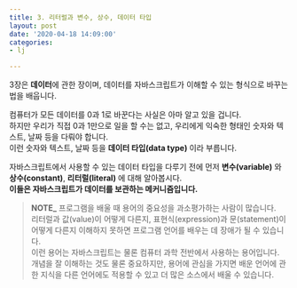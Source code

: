 ```yaml
---
title: 3. 리터럴과 변수, 상수, 데이터 타입
layout: post
date: '2020-04-18 14:09:00'
categories:
- lj

---
```


3장은 **데이터**에 관한 장이며, 데이터를 자바스크립트가 이해할 수 있는 형식으로 바꾸는 법을 배웁니다.  

컴퓨터가 모든 데이터를 0과 1로 바꾼다는 사실은 아마 알고 있을 겁니다.  
하지만 우리가 직접 0과 1만으로 일을 할 수는 없고, 우리에게 익숙한 형태인 숫자와 텍스트, 날짜 등을 다뤄야 합니다.  
이런 숫자와 텍스트, 날짜 등을 **데이터 타입(data type)** 이라 부릅니다.  

자바스크립트에서 사용할 수 있는 데이터 타입을 다루기 전에 먼저 **변수(variable)** 와 **상수(constant)**, **리터럴(literal)** 에 대해 알아봅시다.  
**이들은 자바스크립트가 데이터를 보관하는 메커니즘입니다.**

> **NOTE_** 프로그램을 배울 때 용어의 중요성을 과소평가하는 사람이 많습니다.  
> 리터럴과 값(value)이 어떻게 다른지, 표현식(expression)과 문(statement)이 어떻게 다른지 이해하지 못하면 프로그램 언어를 배우는 데 장애가 될 수 있습니다.  
> 이런 용어는 자바스크립트는 물론 컴퓨터 과학 전반에서 사용하는 용어입니다.  
> 개념을 잘 이해하는 것도 물론 중요하지만, 용어에 관심을 가지면 배운 언어에 관한 지식을 다른 언어에도 적용할 수 있고 더 많은 소스에서 배울 수 있습니다.
